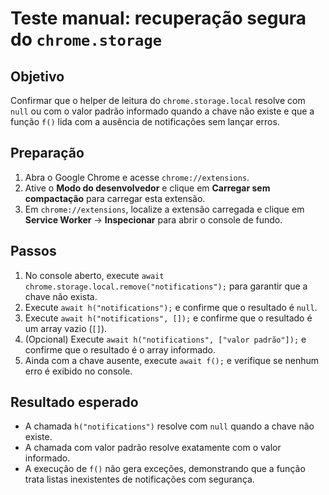 # Teste manual: recuperação segura do `chrome.storage`

## Objetivo
Confirmar que o helper de leitura do `chrome.storage.local` resolve com `null` ou com o valor padrão informado quando a chave não existe e que a função `f()` lida com a ausência de notificações sem lançar erros.

## Preparação
1. Abra o Google Chrome e acesse `chrome://extensions`.
2. Ative o **Modo do desenvolvedor** e clique em **Carregar sem compactação** para carregar esta extensão.
3. Em `chrome://extensions`, localize a extensão carregada e clique em **Service Worker** → **Inspecionar** para abrir o console de fundo.

## Passos
1. No console aberto, execute `await chrome.storage.local.remove("notifications");` para garantir que a chave não exista.
2. Execute `await h("notifications");` e confirme que o resultado é `null`.
3. Execute `await h("notifications", []);` e confirme que o resultado é um array vazio (`[]`).
4. (Opcional) Execute `await h("notifications", ["valor padrão"]);` e confirme que o resultado é o array informado.
5. Ainda com a chave ausente, execute `await f();` e verifique se nenhum erro é exibido no console.

## Resultado esperado
- A chamada `h("notifications")` resolve com `null` quando a chave não existe.
- A chamada com valor padrão resolve exatamente com o valor informado.
- A execução de `f()` não gera exceções, demonstrando que a função trata listas inexistentes de notificações com segurança.
